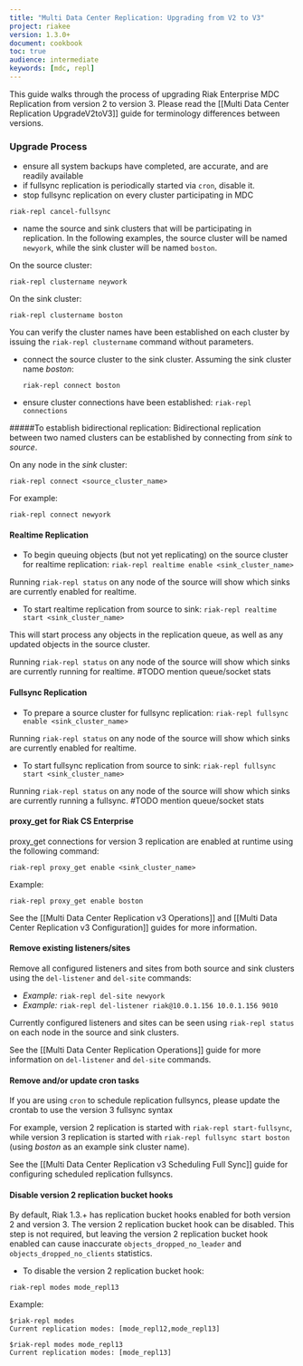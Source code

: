 ```yaml
---
title: "Multi Data Center Replication: Upgrading from V2 to V3"
project: riakee
version: 1.3.0+
document: cookbook
toc: true
audience: intermediate
keywords: [mdc, repl]
---
```


This guide walks through the process of upgrading Riak Enterprise MDC Replication from version 2 to version 3. Please read the [[Multi Data Center Replication UpgradeV2toV3]] guide for terminology differences between versions.

### Upgrade Process

* ensure all system backups have completed, are accurate, and are readily available
* if fullsync replication is periodically started via `cron`, disable it.
* stop fullsync replication on every cluster participating in MDC

`riak-repl cancel-fullsync`

* name the source and sink clusters that will be participating in replication. In the following examples, the source cluster will be named `newyork`, while the sink cluster will be named `boston`.
	
On the source cluster:

`riak-repl clustername neywork`
	
On the sink cluster:
	
`riak-repl clustername boston`

You can verify the cluster names have been established on each cluster by issuing the `riak-repl clustername` command without parameters.

* connect the source cluster to the sink cluster. Assuming the sink cluster name *boston*:

  `riak-repl connect boston`

* ensure cluster connections have been established:
`riak-repl connections`

#####To establish bidirectional replication:
Bidirectional replication between two named clusters can be established by connecting from *sink* to *source*.

On any node in the *sink* cluster:

`riak-repl connect <source_cluster_name>`

For example:

	riak-repl connect newyork

#### Realtime Replication
* To begin queuing objects (but not yet replicating) on the source cluster for realtime replication:
`riak-repl realtime enable <sink_cluster_name>`

Running `riak-repl status` on any node of the source will show which sinks are currently enabled for realtime.

* To start realtime replication from source to sink:
`riak-repl realtime start <sink_cluster_name>`

This will start process any objects in the replication queue, as well as any updated objects in the source cluster.

Running `riak-repl status` on any node of the source will show which sinks are currently running for realtime. #TODO mention queue/socket stats

#### Fullsync Replication
* To prepare a source cluster for fullsync replication:
`riak-repl fullsync enable <sink_cluster_name>`

Running `riak-repl status` on any node of the source will show which sinks are currently enabled for realtime.

* To start fullsync replication from source to sink:
`riak-repl fullsync start <sink_cluster_name>`

Running `riak-repl status` on any node of the source will show which sinks are currently running a fullsync. #TODO mention queue/socket stats

#### proxy_get for Riak CS Enterprise

proxy_get connections for version 3 replication are enabled at runtime using the following command:

`riak-repl proxy_get enable <sink_cluster_name>`

Example:

	riak-repl proxy_get enable boston
	
See the [[Multi Data Center Replication v3 Operations]] and [[Multi Data Center Replication v3 Configuration]] guides for more information.

#### Remove existing listeners/sites

Remove all configured listeners and sites from both source and sink clusters using the `del-listener` and `del-site` commands:

* *Example:* `riak-repl del-site newyork`
* *Example:* `riak-repl del-listener riak@10.0.1.156 10.0.1.156 9010`

Currently configured listeners and sites can be seen using `riak-repl status` on each node in the source and sink clusters.

See the [[Multi Data Center Replication Operations]] guide for more information on `del-listener` and `del-site` commands.

#### Remove and/or update cron tasks

If you are using `cron` to schedule replication fullsyncs, please update the crontab to use the version 3 fullsync syntax

For example, version 2 replication is started with `riak-repl start-fullsync`, while version 3 replication is started with `riak-repl fullsync start boston` (using *boston* as an example sink cluster name).

See the [[Multi Data Center Replication v3 Scheduling Full Sync]] guide for configuring scheduled replication fullsyncs.

#### Disable version 2 replication bucket hooks

By default, Riak 1.3.+ has replication bucket hooks enabled for both version 2 and version 3. The version 2 replication bucket hook can be disabled. This step is not required, but leaving the version 2 replication bucket hook enabled can cause inaccurate `objects_dropped_no_leader` and `objects_dropped_no_clients` statistics.

* To disable the version 2 replication bucket hook:

`riak-repl modes mode_repl13`

Example:

	$riak-repl modes
	Current replication modes: [mode_repl12,mode_repl13]

	$riak-repl modes mode_repl13
	Current replication modes: [mode_repl13]


